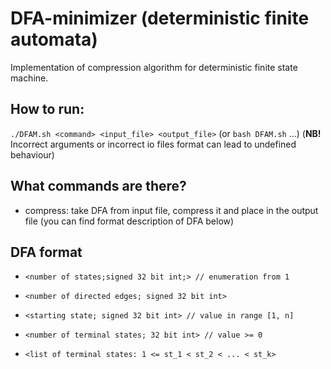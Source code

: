# DFA-minimizer (deterministic finite automata)
Implementation of compression algorithm for deterministic finite state machine.

## How to run:

`./DFAM.sh <command> <input_file> <output_file>` (or `bash DFAM.sh` ...)
(**NB!** Incorrect arguments or incorrect io files format can lead to undefined behaviour)

## What commands are there?

* compress: take DFA from input file, compress it and place in the output file
(you can find format description of DFA below)

## DFA format

- `<number of states;signed 32 bit int;> // enumeration from 1`

- `<number of directed edges; signed 32 bit int>`

- `<starting state; signed 32 bit int> // value in range [1, n]`

- `<number of terminal states; 32 bit int> // value >= 0`

- `<list of terminal states: 1 <= st_1 < st_2 < ... < st_k>`
